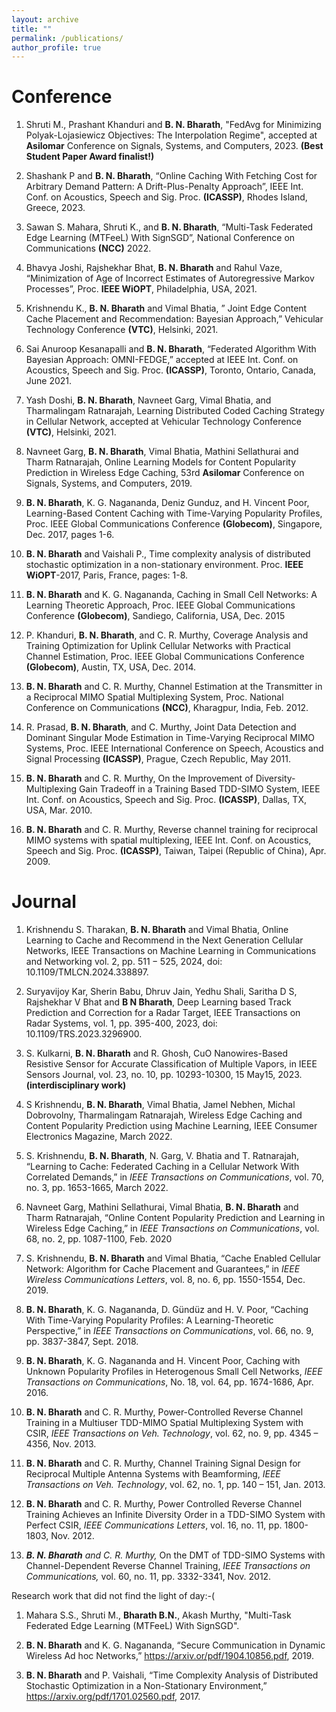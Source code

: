 ```yaml
---
layout: archive
title: ""
permalink: /publications/
author_profile: true
---
```


# Conference

1. Shruti M., Prashant Khanduri and **B. N. Bharath**, "FedAvg for Minimizing Polyak-Lojasiewicz Objectives: The Interpolation Regime", accepted at **Asilomar** Conference on Signals, Systems, and Computers, 2023. **(Best Student Paper Award finalist!)**
  
2. Shashank P and **B. N. Bharath**, “Online Caching With Fetching Cost for Arbitrary Demand Pattern: A Drift-Plus-Penalty Approach”, IEEE Int. Conf. on Acoustics, Speech and Sig. Proc. **(ICASSP)**, Rhodes Island, Greece, 2023.

3. Sawan S. Mahara, Shruti K., and **B. N. Bharath**, “Multi-Task Federated Edge Learning (MTFeeL) With SignSGD”, National Conference on Communications **(NCC)** 2022.

4. Bhavya Joshi, Rajshekhar Bhat, **B. N. Bharath** and Rahul Vaze, “Minimization of Age of Incorrect Estimates of Autoregressive Markov Processes”, Proc. **IEEE WiOPT**, Philadelphia, USA, 2021.

5. Krishnendu K., **B. N. Bharath** and Vimal Bhatia, ” Joint Edge Content Cache Placement and Recommendation: Bayesian Approach,” Vehicular Technology Conference **(VTC)**, Helsinki, 2021.

6. Sai Anuroop Kesanapalli and **B. N. Bharath**, “Federated Algorithm With Bayesian Approach: OMNI-FEDGE,” accepted at IEEE Int. Conf. on Acoustics, Speech and Sig. Proc. **(ICASSP)**, Toronto, Ontario, Canada, June 2021.

7. Yash Doshi, **B. N. Bharath**, Navneet Garg, Vimal Bhatia, and Tharmalingam Ratnarajah, Learning Distributed Coded Caching Strategy in Cellular Network, accepted at Vehicular Technology Conference **(VTC)**, Helsinki, 2021.

8. Navneet Garg, **B. N. Bharath**, Vimal Bhatia, Mathini Sellathurai and Tharm Ratnarajah, Online Learning Models for Content Popularity Prediction in Wireless Edge Caching, 53rd **Asilomar** Conference on Signals, Systems, and Computers, 2019.

9. **B. N. Bharath**, K. G. Nagananda, Deniz Gunduz, and H. Vincent Poor, Learning-Based Content Caching with Time-Varying Popularity Profiles, Proc. IEEE Global Communications Conference **(Globecom)**, Singapore, Dec. 2017, pages 1-6.

10. **B. N. Bharath** and Vaishali P., Time complexity analysis of distributed stochastic optimization in a non-stationary environment. Proc. **IEEE WiOPT**-2017, Paris, France, pages: 1-8.

11. **B. N. Bharath** and K. G. Nagananda, Caching in Small Cell Networks: A Learning Theoretic Approach, Proc. IEEE Global Communications Conference **(Globecom)**, Sandiego, California, USA, Dec. 2015

12. P. Khanduri, **B. N. Bharath**, and C. R. Murthy, Coverage Analysis and Training Optimization for Uplink Cellular Networks with Practical Channel Estimation, Proc. IEEE Global Communications Conference **(Globecom)**, Austin, TX, USA, Dec. 2014.

13. **B. N. Bharath** and C. R. Murthy, Channel Estimation at the Transmitter in a Reciprocal MIMO Spatial Multiplexing System, Proc. National Conference on Communications **(NCC)**, Kharagpur, India, Feb. 2012.

14. R. Prasad, **B. N. Bharath**, and C. Murthy, Joint Data Detection and Dominant Singular Mode Estimation in Time-Varying Reciprocal MIMO Systems, Proc. IEEE International Conference on Speech, Acoustics and Signal Processing **(ICASSP)**, Prague, Czech Republic, May 2011.

15. **B. N. Bharath** and C. R. Murthy, On the Improvement of Diversity-Multiplexing Gain Tradeoff in a Training Based TDD-SIMO System, IEEE Int. Conf. on Acoustics, Speech and Sig. Proc. **(ICASSP)**, Dallas, TX, USA, Mar. 2010.

16. **B. N. Bharath** and C. R. Murthy, Reverse channel training for reciprocal MIMO systems with spatial multiplexing, IEEE Int. Conf. on Acoustics, Speech and Sig. Proc. **(ICASSP)**, Taiwan, Taipei (Republic of China), Apr. 2009.

# Journal

1. Krishnendu S. Tharakan, **B. N. Bharath** and Vimal Bhatia, Online Learning to Cache and Recommend in the Next Generation Cellular Networks, IEEE Transactions on Machine Learning in Communications and Networking vol. $2$, pp. $511-525$, $2024$, doi: 10.1109/TMLCN.2024.338897. 
2. Suryavijoy Kar, Sherin Babu, Dhruv Jain, Yedhu Shali, Saritha D S, Rajshekhar V Bhat and **B N Bharath**, Deep Learning based Track Prediction and Correction for a Radar Target, IEEE Transactions on Radar Systems, vol. 1, pp. 395-400, 2023, doi: 10.1109/TRS.2023.3296900. 

3. S. Kulkarni, **B. N. Bharath** and R. Ghosh, CuO Nanowires-Based Resistive Sensor for Accurate Classification of Multiple Vapors, in IEEE Sensors Journal, vol. 23, no. 10, pp. 10293-10300, 15 May15, 2023.  **(interdisciplinary work)**


4. S Krishnendu, **B. N. Bharath**, Vimal Bhatia, Jamel Nebhen, Michal Dobrovolny, Tharmalingam Ratnarajah, Wireless Edge Caching and Content Popularity Prediction using Machine Learning, IEEE Consumer Electronics Magazine, March 2022.
5. S. Krishnendu, **B. N. Bharath**, N. Garg, V. Bhatia and T. Ratnarajah, “Learning to Cache: Federated Caching in a Cellular Network With Correlated Demands,” in *IEEE Transactions on Communications*, vol. 70, no. 3, pp. 1653-1665, March 2022.

6. Navneet Garg, Mathini Sellathurai, Vimal Bhatia, **B. N. Bharath** and Tharm Ratnarajah, “Online Content Popularity Prediction and Learning in Wireless Edge Caching,” in *IEEE Transactions on Communications*, vol. 68, no. 2, pp. 1087-1100, Feb. 2020

7. S. Krishnendu, **B. N. Bharath** and Vimal Bhatia, “Cache Enabled Cellular Network: Algorithm for Cache Placement and Guarantees,” in *IEEE Wireless Communications Letters*, vol. 8, no. 6, pp. 1550-1554, Dec. 2019.

8. **B. N. Bharath**, K. G. Nagananda, D. Gündüz and H. V. Poor, “Caching With Time-Varying Popularity Profiles: A Learning-Theoretic Perspective,” in *IEEE Transactions on Communications*, vol. 66, no. 9, pp. 3837-3847, Sept. 2018.

9. **B. N. Bharath**, K. G. Nagananda and H. Vincent Poor, Caching with Unknown Popularity Profiles in Heterogenous Small Cell Networks, *IEEE Transactions on Communications*, No. 18, vol. 64, pp. 1674-1686, Apr. 2016.

10. **B. N. Bharath** and C. R. Murthy, Power-Controlled Reverse Channel Training in a Multiuser TDD-MIMO Spatial Multiplexing System with CSIR, *IEEE Transactions on Veh. Technology*, vol. 62, no. 9, pp. 4345 – 4356, Nov. 2013.

11. **B. N. Bharath** and C. R. Murthy, Channel Training Signal Design for Reciprocal Multiple Antenna Systems with Beamforming, *IEEE Transactions on Veh. Technology*, vol. 62, no. 1, pp. 140 – 151, Jan. 2013.

12. **B. N. Bharath** and C. R. Murthy, Power Controlled Reverse Channel Training Achieves an Infinite Diversity Order in a TDD-SIMO System with Perfect CSIR, *IEEE Communications Letters*, vol. 16, no. 11, pp. 1800-1803, Nov. 2012.

13. ***B. N. Bharath** and C. R. Murthy,* On the DMT of TDD-SIMO Systems with Channel-Dependent Reverse Channel Training, *IEEE Transactions on Communications,* vol. 60, no. 11, pp. 3332-3341, Nov. 2012.

Research work that did not find the light of day:-(

    
1. Mahara S.S., Shruti M., **Bharath B.N.**, Akash Murthy, "Multi-Task Federated Edge Learning (MTFeeL) With SignSGD".
  
2. **B. N. Bharath** and K. G. Nagananda, “Secure Communication in Dynamic Wireless Ad hoc Networks,” https://arxiv.or/pdf/1904.10856.pdf, 2019.

4. **B. N. Bharath** and P. Vaishali, “Time Complexity Analysis of Distributed Stochastic Optimization in a Non-Stationary Environment,” https://arxiv.org/pdf/1701.02560.pdf, 2017.
